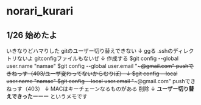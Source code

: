 # norari_kurari
## 1/26 始めたよ
いきなりどハマりした
gitのユーザー切り替えできない
↓
ggる
.sshのディレクトリないよ
gitconfigファイルもないぜ
↓
作成する
$git config --global user.name "namae"
$git config --global user.email "~~~@gmail.com"
pushできねっす（403/ユーザ変わってないからむりぽ）
↓
$git config --local user.name "namae"
$git config --local user.email "~~~@gmail.com"
pushできねっす（403）
↓
MACはキーチェーンなるものがある
削除
↓
**ユーザー切り替えできったーーー**
というメモです